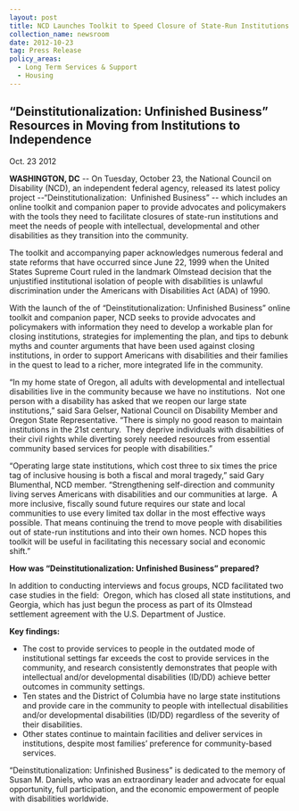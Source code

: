 ```yaml
---
layout: post
title: NCD Launches Toolkit to Speed Closure of State-Run Institutions
collection_name: newsroom
date: 2012-10-23
tag: Press Release
policy_areas:
  - Long Term Services & Support
  - Housing
---
```

## “Deinstitutionalization: Unfinished Business” Resources in Moving from Institutions to Independence

O﻿ct. 23 2012

**WASHINGTON, DC** -- On Tuesday, October 23, the National Council on Disability (NCD), an independent federal agency, released its latest policy project --“Deinstitutionalization:  Unfinished Business” -- which includes an online toolkit and companion paper to provide advocates and policymakers with the tools they need to facilitate closures of state-run institutions and meet the needs of people with intellectual, developmental and other disabilities as they transition into the community. 

The toolkit and accompanying paper acknowledges numerous federal and state reforms that have occurred since June 22, 1999 when the United States Supreme Court ruled in the landmark Olmstead decision that the unjustified institutional isolation of people with disabilities is unlawful discrimination under the Americans with Disabilities Act (ADA) of 1990.

With the launch of the of “Deinstitutionalization: Unfinished Business” online toolkit and companion paper, NCD seeks to provide advocates and policymakers with information they need to develop a workable plan for closing institutions, strategies for implementing the plan, and tips to debunk myths and counter arguments that have been used against closing institutions, in order to support Americans with disabilities and their families in the quest to lead to a richer, more integrated life in the community.

“In my home state of Oregon, all adults with developmental and intellectual disabilities live in the community because we have no institutions.  Not one person with a disability has asked that we reopen our large state institutions,” said Sara Gelser, National Council on Disability Member and Oregon State Representative. “There is simply no good reason to maintain institutions in the 21st century.  They deprive individuals with disabilities of their civil rights while diverting sorely needed resources from essential community based services for people with disabilities.”  

“Operating large state institutions, which cost three to six times the price tag of inclusive housing is both a fiscal and moral tragedy,” said Gary Blumenthal, NCD member. “Strengthening self-direction and community living serves Americans with disabilities and our communities at large.  A more inclusive, fiscally sound future requires our state and local communities to use every limited tax dollar in the most effective ways possible. That means continuing the trend to move people with disabilities out of state-run institutions and into their own homes. NCD hopes this toolkit will be useful in facilitating this necessary social and economic shift.” 

**How was “Deinstitutionalization: Unfinished Business” prepared?** 

In addition to conducting interviews and focus groups, NCD facilitated two case studies in the field:  Oregon, which has closed all state institutions, and Georgia, which has just begun the process as part of its Olmstead settlement agreement with the U.S. Department of Justice.  

**Key findings:** 

* The cost to provide services to people in the outdated mode of institutional settings far exceeds the cost to provide services in the community, and research consistently demonstrates that people with intellectual and/or developmental disabilities (ID/DD) achieve better outcomes in community settings.
* Ten states and the District of Columbia have no large state institutions and provide care in the community to people with intellectual disabilities and/or developmental disabilities (ID/DD) regardless of the severity of their disabilities.
* Other states continue to maintain facilities and deliver services in institutions, despite most families’ preference for community-based services.  

“Deinstitutionalization: Unfinished Business” is dedicated to the memory of Susan M. Daniels, who was an extraordinary leader and advocate for equal opportunity, full participation, and the economic empowerment of people with disabilities worldwide.

<!--EndFragment-->